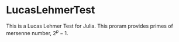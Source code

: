 # LucasLehmerTest

This is a Lucas Lehmer Test for Julia.
This proram provides primes of mersenne number, $2^p -1$.